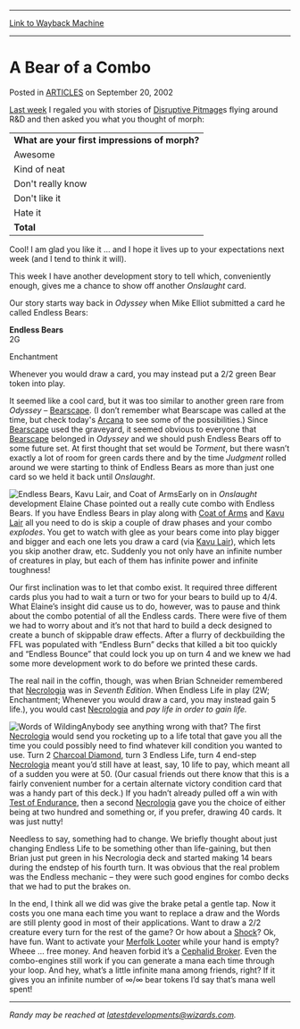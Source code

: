 
---
[Link to Wayback Machine](https://web.archive.org/web/20160505024830/http://magic.wizards.com/en/articles/archive/bear-combo-2002-09-20)

[_metadata_:description]:- "Last week I regaled you with stories of Disruptive Pitmages flying around R&D and then asked you what you thought of morph:"
[_metadata_:generator]:- "Drupal 7 (http://drupal.org)"
[_metadata_:node]:- "287666"
[_metadata_:publish_date]:- "2002-09-20"
[_metadata_:source]:- "div-main-content"
[_metadata_:title]:- "A Bear of a Combo"
[_metadata_:wayback_capture_timestamp]:- "2016-05-05 02:48:30"
[_metadata_:wayback_raw_url]:- "https://web.archive.org/web/20160505024830id_/http://magic.wizards.com/en/articles/archive/bear-combo-2002-09-20"
[_metadata_:wayback_url]:- "http://magic.wizards.com/en/articles/archive/bear-combo-2002-09-20"
---


A Bear of a Combo
=================



 Posted in [ARTICLES](/en/articles)
 on September 20, 2002 











[Last week](http://archive.wizards.com/Magic/Magazine/Article.aspx?x=mtgcom/daily/rb37) I regaled you with stories of [Disruptive Pitmage](http://gatherer.wizards.com/Pages/Card/Details.aspx?name=Disruptive+Pitmage)s flying around R&D and then asked you what you thought of morph:




|  |
| --- |
| **What are your first impressions of morph?** |
| Awesome | 5280 | 43.9% |
| Kind of neat | 2911 | 24.2% |
| Don't really know | 2382 | 19.8% |
| Don't like it | 750 | 6.2% |
| Hate it | 708 | 5.9% |
| **Total** | **12031** | **100.0%** |

Cool! I am glad you like it … and I hope it lives up to your expectations next week (and I tend to think it will).


This week I have another development story to tell which, conveniently enough, gives me a chance to show off another *Onslaught* card.


Our story starts way back in *Odyssey* when Mike Elliot submitted a card he called Endless Bears:


**Endless Bears**  
 2G   

Enchantment  

Whenever you would draw a card, you may instead put a 2/2 green Bear token into play.


It seemed like a cool card, but it was too similar to another green rare from *Odyssey* – [Bearscape](http://gatherer.wizards.com/Pages/Card/Details.aspx?name=Bearscape). (I don’t remember what Bearscape was called at the time, but check today's [Arcana](http://archive.wizards.com/Magic/Magazine/Article.aspx?x=mtgcom/arcana/188) to see some of the possibilities.) Since [Bearscape](http://gatherer.wizards.com/Pages/Card/Details.aspx?name=Bearscape) used the graveyard, it seemed obvious to everyone that [Bearscape](http://gatherer.wizards.com/Pages/Card/Details.aspx?name=Bearscape) belonged in *Odyssey* and we should push Endless Bears off to some future set. At first thought that set would be *Torment*, but there wasn’t exactly a lot of room for green cards there and by the time *Judgment* rolled around we were starting to think of Endless Bears as more than just one card so we held it back until *Onslaught*.


![Endless Bears, Kavu Lair, and Coat of Arms](https://media.wizards.com/legacy/global/images/mtgcom_daily_rb38_pic1_en.jpg)Early on in *Onslaught* development Elaine Chase pointed out a really cute combo with Endless Bears. If you have Endless Bears in play along with [Coat of Arms](http://gatherer.wizards.com/Pages/Card/Details.aspx?name=Coat+of+Arms) and [Kavu Lair](http://gatherer.wizards.com/Pages/Card/Details.aspx?name=Kavu+Lair) all you need to do is skip a couple of draw phases and your combo *explodes*. You get to watch with glee as your bears come into play bigger and bigger and each one lets you draw a card (via [Kavu Lair](http://gatherer.wizards.com/Pages/Card/Details.aspx?name=Kavu+Lair)), which lets you skip another draw, etc. Suddenly you not only have an infinite number of creatures in play, but each of them has infinite power and infinite toughness!


Our first inclination was to let that combo exist. It required three different cards plus you had to wait a turn or two for your bears to build up to 4/4. What Elaine’s insight did cause us to do, however, was to pause and think about the combo potential of all the Endless cards. There were five of them we had to worry about and it’s not that hard to build a deck designed to create a bunch of skippable draw effects. After a flurry of deckbuilding the FFL was populated with “Endless Burn” decks that killed a bit too quickly and “Endless Bounce” that could lock you up on turn 4 and we knew we had some more development work to do before we printed these cards.


The real nail in the coffin, though, was when Brian Schneider remembered that [Necrologia](http://gatherer.wizards.com/Pages/Card/Details.aspx?name=Necrologia) was in *Seventh Edition*. When Endless Life in play (2W; Enchantment; Whenever you would draw a card, you may instead gain 5 life.), you would cast [Necrologia](http://gatherer.wizards.com/Pages/Card/Details.aspx?name=Necrologia) and *pay life in order to gain life.*


![Words of Wilding](https://media.wizards.com/legacy/global/images/mtgcom_daily_rb38_pic2_en.jpg)Anybody see anything wrong with that? The first [Necrologia](http://gatherer.wizards.com/Pages/Card/Details.aspx?name=Necrologia) would send you rocketing up to a life total that gave you all the time you could possibly need to find whatever kill condition you wanted to use. Turn 2 [Charcoal Diamond](http://gatherer.wizards.com/Pages/Card/Details.aspx?name=Charcoal+Diamond), turn 3 Endless Life, turn 4 end-step [Necrologia](http://gatherer.wizards.com/Pages/Card/Details.aspx?name=Necrologia) meant you’d still have at least, say, 10 life to pay, which meant all of a sudden you were at 50. (Our casual friends out there know that this is a fairly convenient number for a certain alternate victory condition card that was a handy part of this deck.) If you hadn’t already pulled off a win with [Test of Endurance](http://gatherer.wizards.com/Pages/Card/Details.aspx?name=Test+of+Endurance), then a second [Necrologia](http://gatherer.wizards.com/Pages/Card/Details.aspx?name=Necrologia) gave you the choice of either being at two hundred and something or, if you prefer, drawing 40 cards. It was just nutty!


Needless to say, something had to change. We briefly thought about just changing Endless Life to be something other than life-gaining, but then Brian just put green in his Necrologia deck and started making 14 bears during the endstep of his fourth turn. It was obvious that the real problem was the Endless mechanic – they were such good engines for combo decks that we had to put the brakes on.


In the end, I think all we did was give the brake petal a gentle tap. Now it costs you one mana each time you want to replace a draw and the Words are still plenty good in most of their applications. Want to draw a 2/2 creature every turn for the rest of the game? Or how about a [Shock](http://gatherer.wizards.com/Pages/Card/Details.aspx?name=Shock)? Ok, have fun. Want to activate your [Merfolk Looter](http://gatherer.wizards.com/Pages/Card/Details.aspx?name=Merfolk+Looter) while your hand is empty? Wheee … free money. And heaven forbid it’s a [Cephalid Broker](http://gatherer.wizards.com/Pages/Card/Details.aspx?name=Cephalid+Broker). Even the combo-engines still work if you can generate a mana each time through your loop. And hey, what’s a little infinite mana among friends, right? If it gives you an infinite number of ∞/∞ bear tokens I’d say that’s mana well spent!




---

*Randy may be reached at latestdevelopments@wizards.com.*





